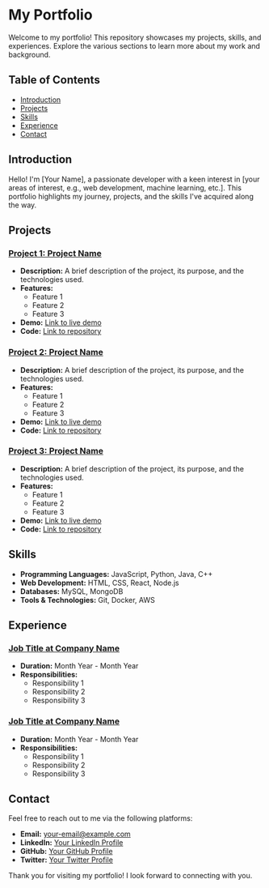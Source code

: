 # My Portfolio

Welcome to my portfolio! This repository showcases my projects, skills, and experiences. Explore the various sections to learn more about my work and background.

## Table of Contents

- [Introduction](#introduction)
- [Projects](#projects)
- [Skills](#skills)
- [Experience](#experience)
- [Contact](#contact)

## Introduction

Hello! I'm [Your Name], a passionate developer with a keen interest in [your areas of interest, e.g., web development, machine learning, etc.]. This portfolio highlights my journey, projects, and the skills I've acquired along the way.

## Projects

### [Project 1: Project Name](link-to-project)
- **Description:** A brief description of the project, its purpose, and the technologies used.
- **Features:**
  - Feature 1
  - Feature 2
  - Feature 3
- **Demo:** [Link to live demo](link-to-demo)
- **Code:** [Link to repository](link-to-repo)

### [Project 2: Project Name](link-to-project)
- **Description:** A brief description of the project, its purpose, and the technologies used.
- **Features:**
  - Feature 1
  - Feature 2
  - Feature 3
- **Demo:** [Link to live demo](link-to-demo)
- **Code:** [Link to repository](link-to-repo)

### [Project 3: Project Name](link-to-project)
- **Description:** A brief description of the project, its purpose, and the technologies used.
- **Features:**
  - Feature 1
  - Feature 2
  - Feature 3
- **Demo:** [Link to live demo](link-to-demo)
- **Code:** [Link to repository](link-to-repo)

## Skills

- **Programming Languages:** JavaScript, Python, Java, C++
- **Web Development:** HTML, CSS, React, Node.js
- **Databases:** MySQL, MongoDB
- **Tools & Technologies:** Git, Docker, AWS

## Experience

### [Job Title at Company Name](link-to-company)
- **Duration:** Month Year - Month Year
- **Responsibilities:**
  - Responsibility 1
  - Responsibility 2
  - Responsibility 3

### [Job Title at Company Name](link-to-company)
- **Duration:** Month Year - Month Year
- **Responsibilities:**
  - Responsibility 1
  - Responsibility 2
  - Responsibility 3

## Contact

Feel free to reach out to me via the following platforms:

- **Email:** [your-email@example.com](mailto:your-email@example.com)
- **LinkedIn:** [Your LinkedIn Profile](link-to-linkedin)
- **GitHub:** [Your GitHub Profile](link-to-github)
- **Twitter:** [Your Twitter Profile](link-to-twitter)

Thank you for visiting my portfolio! I look forward to connecting with you.
